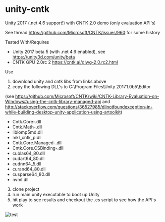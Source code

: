 # unity-cntk
Unity 2017 (.net 4.6 support!) with CNTK 2.0 demo (only evaluation API's)

See thread https://github.com/Microsoft/CNTK/issues/960 for some history 

Tested With/Requires
- Unity 2017 beta 5 (with .net 4.6 enabled), see https://unity3d.com/unity/beta
- CNTK GPU 2.0rc 2 https://cntk.ai/dlwg-2.0.rc2.html

Use
1) download unity and cntk libs from links above
2) copy the following DLL's to C:\Program Files\Unity 2017.1.0b5\Editor 

(see https://github.com/Microsoft/CNTK/wiki/CNTK-Library-Evaluation-on-Windows#using-the-cntk-library-managed-api 
and http://stackoverflow.com/questions/36527985/dllnotfoundexception-in-while-building-desktop-unity-application-using-artoolkit)

  - Cntk.Core-<VERSION>.dll
  - Cntk.Math-<VERSION>.dll
  - libiomp5md.dll
  - mkl_cntk_p.dll
  - Cntk.Core.Managed-<VERSION>.dll
  - Cntk.Core.CSBinding-<VERSION>.dll
  - cublas64_80.dll
  - cudart64_80.dll
  - cudnn64_5.dll
  - curand64_80.dll
  - cusparse64_80.dll
  - nvml.dll
  
3) clone project
4) run main.unity executable to boot up Unity
5) hit play to see results and checkout the .cs script to see how the API's work

![test](https://cloud.githubusercontent.com/assets/6376127/26030649/fb312fd4-3858-11e7-8e1d-947ac4d7e965.png)
